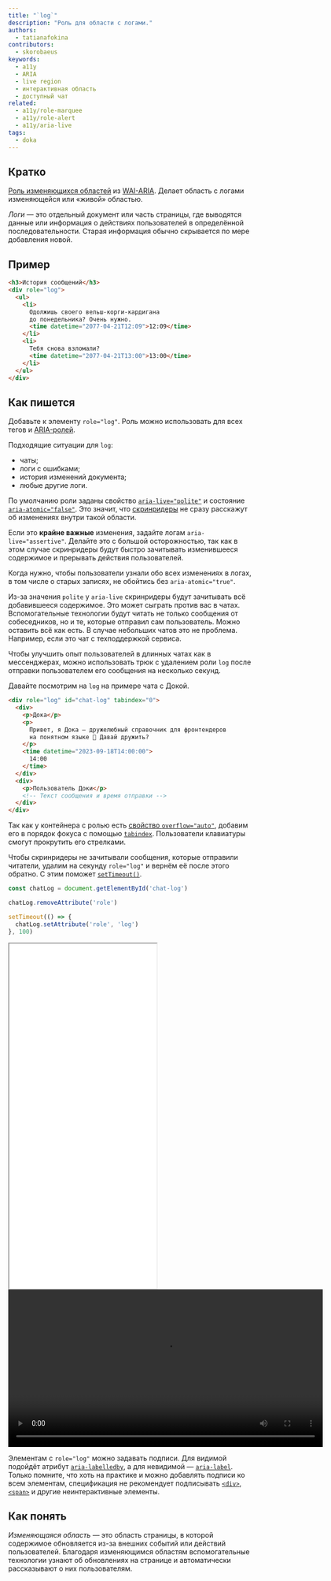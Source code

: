 ```yaml
---
title: "`log`"
description: "Роль для области с логами."
authors:
  - tatianafokina
contributors:
  - skorobaeus
keywords:
  - a11y
  - ARIA
  - live region
  - интерактивная область
  - доступный чат
related:
  - a11y/role-marquee
  - a11y/role-alert
  - a11y/aria-live
tags:
  - doka
---
```


## Кратко

[Роль изменяющихся областей](/a11y/aria-roles/#roli-izmenyayushchihsya-oblastey) из [WAI-ARIA](/a11y/aria-intro/#specifikaciya). Делает область с логами изменяющейся или «живой» областью.

_Логи_ — это отдельный документ или часть страницы, где выводятся данные или информация о действиях пользователей в определённой последовательности. Старая информация обычно скрывается по мере добавления новой.

## Пример

```html
<h3>История сообщений</h3>
<div role="log">
  <ul>
    <li>
      Одолжишь своего вельш-корги-кардигана
      до понедельника? Очень нужно.
      <time datetime="2077-04-21T12:09">12:09</time>
    </li>
    <li>
      Тебя снова взломали?
      <time datetime="2077-04-21T13:00">13:00</time>
    </li>
  </ul>
</div>
```

## Как пишется

Добавьте к элементу `role="log"`. Роль можно использовать для всех тегов и [ARIA-ролей](/a11y/aria-roles/).

Подходящие ситуации для `log`:

- чаты;
- логи с ошибками;
- история изменений документа;
- любые другие логи.

По умолчанию роли заданы свойство [`aria-live="polite"`](/a11y/aria-live/) и состояние [`aria-atomic="false"`](/a11y/aria-atomic/). Это значит, что [скринридеры](/a11y/screenreaders/) не сразу расскажут об изменениях внутри такой области.

Если это **крайне важные** изменения, задайте логам `aria-live="assertive"`. Делайте это с большой осторожностью, так как в этом случае скринридеры будут быстро зачитывать изменившееся содержимое и прерывать действия пользователей.

Когда нужно, чтобы пользователи узнали обо всех изменениях в логах, в том числе о старых записях, не обойтись без `aria-atomic="true"`.

Из-за значения `polite` у `aria-live` скринридеры будут зачитывать всё добавившееся содержимое. Это может сыграть против вас в чатах. Вспомогательные технологии будут читать не только сообщения от собеседников, но и те, которые отправил сам пользователь. Можно оставить всё как есть. В случае небольших чатов это не проблема. Например, если это чат с техподдержкой сервиса.

Чтобы улучшить опыт пользователей в длинных чатах как в мессенджерах, можно использовать трюк с удалением роли `log` после отправки пользователем его сообщения на несколько секунд.

Давайте посмотрим на `log` на примере чата с Докой.

```html
<div role="log" id="chat-log" tabindex="0">
  <div>
    <p>Дока</p>
    <p>
      Привет, я Дока — дружелюбный справочник для фронтендеров
      на понятном языке 🐶 Давай дружить?
    </p>
    <time datetime="2023-09-18T14:00:00">
      14:00
    </time>
  </div>
  <div>
    <p>Пользователь Доки</p>
    <!-- Текст сообщения и время отправки -->
  </div>
</div>
```

Так как у контейнера с ролью есть [свойство `overflow="auto"`](/css/overflow/), добавим его в порядок фокуса с помощью [`tabindex`](/html/tabindex/). Пользователи клавиатуры смогут прокрутить его стрелками.

Чтобы скринридеры не зачитывали сообщения, которые отправили читатели, удалим на секунду `role="log"` и вернём её после этого обратно. С этим поможет [`setTimeout()`](/js/settimeout/).

```javascript
const chatLog = document.getElementById('chat-log')

chatLog.removeAttribute('role')

setTimeout(() => {
  chatLog.setAttribute('role', 'log')
}, 100)
```

<iframe title="Чат с ролью log" src="demos/chat-w-log/" height="700"></iframe>

<video controls width="640">
  <source src="video/nvda-log-reading.mp4" type="video/mp4">
  <track
    label="Russian"
    kind="subtitles"
    srclang="ru"
    src="video/closed-captions.vtt"
  >
</video>

Элементам с `role="log"` можно задавать подписи. Для видимой подойдёт атрибут [`aria-labelledby`](/a11y/aria-labelledby/), а для невидимой — [`aria-label`](/a11y/aria-label/). Только помните, что хоть на практике и можно добавлять подписи ко всем элементам, спецификация не рекомендует подписывать [`<div>`](/html/div/), [`<span>`](/html/span/) и другие неинтерактивные элементы.

## Как понять

_Изменяющаяся область_ — это область страницы, в которой содержимое обновляется из-за внешних событий или действий пользователей. Благодаря изменяющимся областям вспомогательные технологии узнают об обновлениях на странице и автоматически рассказывают о них пользователям.
